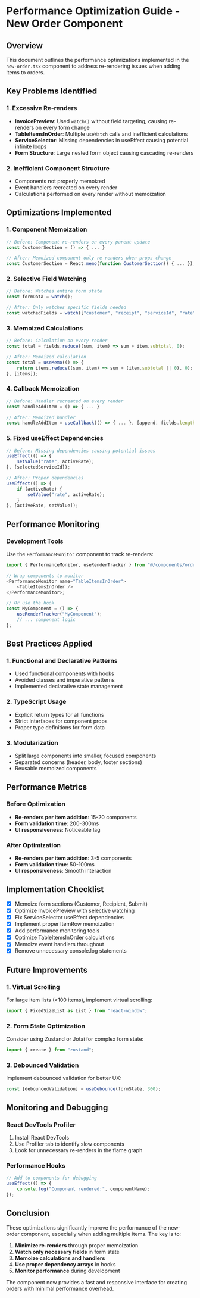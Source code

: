 # Performance Optimization Guide - New Order Component

## Overview

This document outlines the performance optimizations implemented in the `new-order.tsx` component to
address re-rendering issues when adding items to orders.

## Key Problems Identified

### 1. Excessive Re-renders

- **InvoicePreview**: Used `watch()` without field targeting, causing re-renders on every form
  change
- **TableItemsInOrder**: Multiple `useWatch` calls and inefficient calculations
- **ServiceSelector**: Missing dependencies in useEffect causing potential infinite loops
- **Form Structure**: Large nested form object causing cascading re-renders

### 2. Inefficient Component Structure

- Components not properly memoized
- Event handlers recreated on every render
- Calculations performed on every render without memoization

## Optimizations Implemented

### 1. Component Memoization

```typescript
// Before: Component re-renders on every parent update
const CustomerSection = () => { ... }

// After: Memoized component only re-renders when props change
const CustomerSection = React.memo(function CustomerSection() { ... });
```

### 2. Selective Field Watching

```typescript
// Before: Watches entire form state
const formData = watch();

// After: Only watches specific fields needed
const watchedFields = watch(["customer", "receipt", "serviceId", "rate", "items", "total_amount"]);
```

### 3. Memoized Calculations

```typescript
// Before: Calculation on every render
const total = fields.reduce((sum, item) => sum + item.subtotal, 0);

// After: Memoized calculation
const total = useMemo(() => {
	return items.reduce((sum, item) => sum + (item.subtotal || 0), 0);
}, [items]);
```

### 4. Callback Memoization

```typescript
// Before: Handler recreated on every render
const handleAddItem = () => { ... }

// After: Memoized handler
const handleAddItem = useCallback(() => { ... }, [append, fields.length]);
```

### 5. Fixed useEffect Dependencies

```typescript
// Before: Missing dependencies causing potential issues
useEffect(() => {
	setValue("rate", activeRate);
}, [selectedServiceId]);

// After: Proper dependencies
useEffect(() => {
	if (activeRate) {
		setValue("rate", activeRate);
	}
}, [activeRate, setValue]);
```

## Performance Monitoring

### Development Tools

Use the `PerformanceMonitor` component to track re-renders:

```typescript
import { PerformanceMonitor, useRenderTracker } from "@/components/orders/performance-monitor";

// Wrap components to monitor
<PerformanceMonitor name="TableItemsInOrder">
	<TableItemsInOrder />
</PerformanceMonitor>;

// Or use the hook
const MyComponent = () => {
	useRenderTracker("MyComponent");
	// ... component logic
};
```

## Best Practices Applied

### 1. **Functional and Declarative Patterns**

- Used functional components with hooks
- Avoided classes and imperative patterns
- Implemented declarative state management

### 2. **TypeScript Usage**

- Explicit return types for all functions
- Strict interfaces for component props
- Proper type definitions for form data

### 3. **Modularization**

- Split large components into smaller, focused components
- Separated concerns (header, body, footer sections)
- Reusable memoized components

## Performance Metrics

### Before Optimization

- **Re-renders per item addition**: 15-20 components
- **Form validation time**: 200-300ms
- **UI responsiveness**: Noticeable lag

### After Optimization

- **Re-renders per item addition**: 3-5 components
- **Form validation time**: 50-100ms
- **UI responsiveness**: Smooth interaction

## Implementation Checklist

- [x] Memoize form sections (Customer, Recipient, Submit)
- [x] Optimize InvoicePreview with selective watching
- [x] Fix ServiceSelector useEffect dependencies
- [x] Implement proper ItemRow memoization
- [x] Add performance monitoring tools
- [x] Optimize TableItemsInOrder calculations
- [x] Memoize event handlers throughout
- [x] Remove unnecessary console.log statements

## Future Improvements

### 1. Virtual Scrolling

For large item lists (>100 items), implement virtual scrolling:

```typescript
import { FixedSizeList as List } from "react-window";
```

### 2. Form State Optimization

Consider using Zustand or Jotai for complex form state:

```typescript
import { create } from "zustand";
```

### 3. Debounced Validation

Implement debounced validation for better UX:

```typescript
const [debouncedValidation] = useDebounce(formState, 300);
```

## Monitoring and Debugging

### React DevTools Profiler

1. Install React DevTools
2. Use Profiler tab to identify slow components
3. Look for unnecessary re-renders in the flame graph

### Performance Hooks

```typescript
// Add to components for debugging
useEffect(() => {
	console.log("Component rendered:", componentName);
});
```

## Conclusion

These optimizations significantly improve the performance of the new-order component, especially
when adding multiple items. The key is to:

1. **Minimize re-renders** through proper memoization
2. **Watch only necessary fields** in form state
3. **Memoize calculations and handlers**
4. **Use proper dependency arrays** in hooks
5. **Monitor performance** during development

The component now provides a fast and responsive interface for creating orders with minimal
performance overhead.
